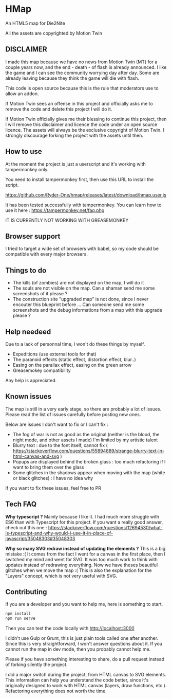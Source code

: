 # HMap

An HTML5 map for Die2Nite

All the assets are copyrighted by Motion Twin

## DISCLAIMER

I made this map because we have no news from Motion Twin (MT) for a couple years now, and the end - death - of flash is already announced. I like the game and I can see the community worrying day after day. Some are already leaving because they think the game will die with flash.

This code is open source because this is the rule that moderators use to allow an addon.

If Motion Twin sees an offense in this project and officially asks me to remove the code and delete this project I will do it.

If Motion Twin officially gives me their blessing to continue this project, then I will remove this disclaimer and licence the code under an open source licence. The assets will always be the exclusive copyright of Motion Twin. I strongly discourage forking the project with the assets until then.

## How to use

At the moment the project is just a userscript and it's working with tampermonkey only.

You need to install tampermonkey first, then use this URL to install the script.

<https://github.com/Ryder-One/hmap/releases/latest/download/hmap.user.js>

It has been tested successfully with tampermonkey. You can learn how to use it here : <https://tampermonkey.net/faq.php>

IT IS CURRENTLY NOT WORKING WITH GREASEMONKEY

## Browser support

I tried to target a wide set of browsers with babel, so my code should be compatible with every major browsers.

## Things to do

* The kills (of zombies) are not displayed on the map, I will do it
* The souls are not visible on the map. Can a shaman send me some screenshots of it please ?
* The construction site "upgraded map" is not done, since I never encouter this blueprint before ... Can someone send me some screenshots and the debug informations from a map with this upgrade please ?

## Help needeed

Due to a lack of personnal time, I won't do these things by myself.

* Expeditions (use external tools for that)
* The paranoid effects (static effect, distortion effect, blur..)
* Easing on the parallax effect, easing on the green arrow
* Greasemokey compatibility

Any help is appreciated.

## Known issues

The map is still in a very early stage, so there are probably a lot of issues. Please read the list of issues carefully before posting new ones.

Below are issues I don't want to fix or I can't fix :

* The fog of war is not as good as the original (neither is the blood, the night mode, and other assets I made) I'm limited by my artistic talent
* Blurry text : due to the font itself, cannot fix ( <https://stackoverflow.com/questions/55894889/strange-blurry-text-in-html-canvas-and-svg> )
* Popups are displayed behind the broken glass : too much refactoring if I want to bring them over the glass
* Some glitches in the shadows appear when moving with the map (white or black glitches) : I have no idea why

If you want to fix these issues, feel free to PR

## Tech FAQ

**Why typescript ?**
Mainly because I like it. I had much more struggle with ES6 than with Typescript for this project. If you want a really good answer, check out this one : <https://stackoverflow.com/questions/12694530/what-is-typescript-and-why-would-i-use-it-in-place-of-javascript/35048303#35048303>

**Why so many SVG redraw instead of updating the elements ?**
This is a big mistake :( It comes from the fact I went for a canvas in the first place, then I switched my mind and went for SVG. It was too much work to  think with updates instead of redrawing everything. Now we have theses beautiful glitches when we move the map :( This is also the explanation for the "Layers" concept, which is not very useful with SVG.

## Contributing

If you are a developer and you want to help me, here is something to start.

```bash
npm install
npm run serve
```

Then you can test the code locally with <http://localhost:3000>

I didn't use Gulp or Grunt, this is just plain tools called one after another. Since this is very straightforward, I won't answer questions about it. If you cannot run the map in dev mode, then you probably cannot help me.

Please if you have something interesting to share, do a pull request instead of forking silently the project.

I did a major switch during the project, from HTML canvas to SVG elements. This information can help you understand the code better, since it's originally designed to work with HTML canvas (layers, draw functions, etc.). Refactoring everything does not worth the time.
